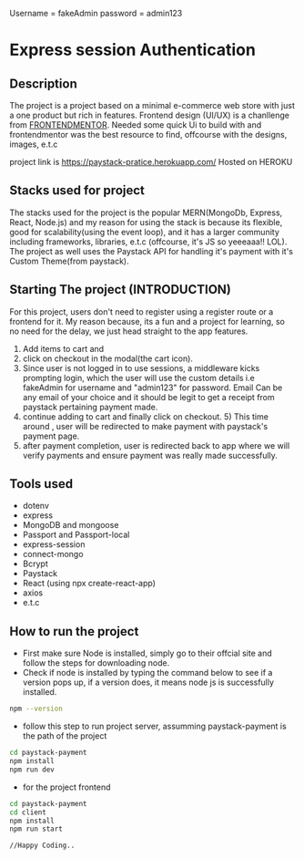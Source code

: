 Username = fakeAdmin
password = admin123

# Express session Authentication

## Description

The project is a project based on a minimal e-commerce web store with just a one product but rich in features.
Frontend design (UI/UX) is a chanllenge from [FRONTENDMENTOR](https://www.frontendmentor.io/challenges/ecommerce-product-page-UPsZ9MJp6).
Needed some quick Ui to build with and frontendmentor was the best resource to find, offcourse with the designs, images, e.t.c

project link is https://paystack-pratice.herokuapp.com/
Hosted on HEROKU

## Stacks used for project

The stacks used for the project is the popular MERN(MongoDb, Express, React, Node.js) and my reason for using the stack is because its flexible, good for scalability(using the event loop), and it has a larger community including frameworks, libraries, e.t.c (offcourse, it's JS so yeeeaaa!! LOL).
The project as well uses the Paystack API for handling it's payment with it's Custom Theme(from paystack).

## Starting The project (INTRODUCTION)

For this project, users don't need to register using a register route or a frontend for it. My reason because, its a fun and a project for learning, so no need for the delay, we just head straight to the app features.

1. Add items to cart and
2. click on checkout in the modal(the cart icon).
3. Since user is not logged in to use sessions, a middleware kicks prompting login, which the user will use the custom details i.e fakeAdmin for username and "admin123" for password. Email Can be any email of your choice and it should be legit to get a receipt from paystack pertaining payment made.
4. continue adding to cart and finally click on checkout. 5) This time around , user will be redirected to make payment with paystack's payment page.
5. after payment completion, user is redirected back to app where we will verify payments and ensure payment was really made successfully.

## Tools used

- dotenv
- express
- MongoDB and mongoose
- Passport and Passport-local
- express-session
- connect-mongo
- Bcrypt
- Paystack
- React (using npx create-react-app)
- axios
- e.t.c

## How to run the project

- First make sure Node is installed, simply go to their offcial site and follow the steps for downloading node.
- Check if node is installed by typing the command below to see if a version pops up, if a version does, it means node js is successfully installed.

```bash
npm --version
```

- follow this step to run project server, assumming paystack-payment is the path of the project

```Bash
cd paystack-payment
npm install
npm run dev
```

- for the project frontend

```Bash
cd paystack-payment
cd client
npm install
npm run start
```

```JS
//Happy Coding..
```
